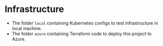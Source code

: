 # Infrastructure

- The folder `local` containing Kubernetes configs to test infrastructure in local machine.
- The folder `azure` containing Terraform code to deploy this project to Azure.
